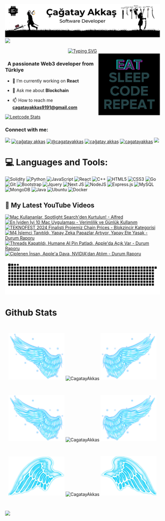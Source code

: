 ![MasterHead](https://github.com/CagatayAkkas/CagatayAkkas/blob/main/img/Github%20Banner.jpg)
![](https://komarev.com/ghpvc/?username=CagatayAkkas&color=blue)
<div align="center">
 <a href="https://github.com/CagatayAkkas">
  <img src="https://readme-typing-svg.demolab.com?font=Fira+Code&size=28&duration=3000&pause=500&center=true&vCenter=true&width=435&lines=%e2%9c%a8+Çağatay+Akkaş+%e2%9c%a8;%f0%9f%93%9a+Software+Developer+%f0%9f%92%bb;Welcome+To+My+Profile+%f0%9f%91%80" alt="Typing SVG" />
 </a>
</div>

<img src="https://github.com/CagatayAkkas/CagatayAkkas/blob/main/img/EatSleepCodeRepeat.gif" alt="Coding" width=200 height=200 align="right">


<h3 align="left">&nbsp; A passionate Web3 developer from Türkiye</h3>

- 🔭 I’m currently working on **React**

- 💬 Ask me about **Blockchain**

- 📫 How to reach me **cagatayakkas9191@gmail.com**

[![Leetcode Stats](https://leetcard.jacoblin.cool/CagatayAkkas?theme=unicorn)](https://leetcode.com/CagatayAkkas/)

<h3 align="left">Connect with me:</h3>
<p align="left">
  <a href="https://github.com/404"><img src="https://user-images.githubusercontent.com/73097560/115834477-dbab4500-a447-11eb-908a-139a6edaec5c.gif"></a>
<a href="https://www.linkedin.com/in/%C3%A7a%C4%9Fatayakka%C5%9F/" target="blank"><img align="center" src="https://raw.githubusercontent.com/rahuldkjain/github-profile-readme-generator/master/src/images/icons/Social/linked-in-alt.svg" alt="çağatay akkaş" height="30" width="40" /></a>
<a href="https://medium.com/@cagatayakkas" target="blank"><img align="center" src="https://raw.githubusercontent.com/rahuldkjain/github-profile-readme-generator/master/src/images/icons/Social/medium.svg" alt="@cagatayakkas" height="30" width="40" /></a>
<a href="https://www.youtube.com/@CagatayAkkas/featured" target="blank"><img align="center" src="https://raw.githubusercontent.com/rahuldkjain/github-profile-readme-generator/master/src/images/icons/Social/youtube.svg" alt="çağatay akkaş" height="30" width="40" /></a>
<a href="https://www.leetcode.com/cagatayakkas" target="blank"><img align="center" src="https://raw.githubusercontent.com/rahuldkjain/github-profile-readme-generator/master/src/images/icons/Social/leet-code.svg" alt="cagatayakkas" height="30" width="40" /></a>
<a href="https://github.com/404"><img src="https://user-images.githubusercontent.com/73097560/115834477-dbab4500-a447-11eb-908a-139a6edaec5c.gif"></a>
</p>



<!--
<details>
  <summary>:zap: GitHub Stats</summary> 
-->
# 💻 Languages and Tools:
![Solidity](https://img.shields.io/badge/Solidity-%23363636.svg?style=for-the-badge&logo=solidity&logoColor=white)
![Python](https://img.shields.io/badge/python-3670A0?style=for-the-badge&logo=python&logoColor=ffdd54)
![JavaScript](https://img.shields.io/badge/javascript-%23323330.svg?style=for-the-badge&logo=javascript&logoColor=%23F7DF1E)
![React](https://img.shields.io/badge/react-%2320232a.svg?style=for-the-badge&logo=react&logoColor=%2361DAFB)
![C++](https://img.shields.io/badge/-C++-365dbf.svg?logo=C%2B%2B&style=for-the-badge)
![HTML5](https://img.shields.io/badge/html5-%23E34F26.svg?style=for-the-badge&logo=html5&logoColor=white)
![CSS3](https://img.shields.io/badge/css3-%231572B6.svg?style=for-the-badge&logo=css3&logoColor=white)
![Go](https://img.shields.io/badge/go-%2300ADD8.svg?style=for-the-badge&logo=go&logoColor=white)
![Git](https://img.shields.io/badge/git-%23F05033.svg?style=for-the-badge&logo=git&logoColor=white)
![Bootstrap](https://img.shields.io/badge/bootstrap-%23563D7C.svg?style=for-the-badge&logo=bootstrap&logoColor=white)
![Jquery](https://img.shields.io/badge/jQuery-%230769AD.svg?logo=jquery&style=for-the-badge&logoColor=white)
![Next JS](https://img.shields.io/badge/Next-black.svg?logo=next.js&style=for-the-badge&logoColor=white)
![NodeJS](https://img.shields.io/badge/node.js-6DA55F?style=for-the-badge&logo=node.js&logoColor=white)
![Express.js](https://img.shields.io/badge/express.js-%23404d59.svg?style=for-the-badge&logo=express&logoColor=%2361DAFB)
![MySQL](https://img.shields.io/badge/mysql-%2300f.svg?style=for-the-badge&logo=mysql&logoColor=white)
![MongoDB](https://img.shields.io/badge/MongoDB-%234ea94b.svg?style=for-the-badge&logo=mongodb&logoColor=white)
![Java](https://img.shields.io/badge/java-%23ED8B00.svg?style=for-the-badge&logo=java&logoColor=white)
![Ubuntu](https://img.shields.io/badge/-Ubuntu-6F52B5.svg?logo=ubuntu&style=for-the-badge)
![Docker](https://img.shields.io/badge/docker-%230db7ed.svg?style=for-the-badge&logo=docker&logoColor=white)

  <summary><h2>📸 My Latest YouTube Videos</h2></summary>

<!-- BEGIN YOUTUBE-CARDS -->
[![Mac Kullananlar, Spotlight Search'den Kurtulun! - Alfred](https://ytcards.demolab.com/?id=BdG7PQ8Jxbc&title=Mac+Kullananlar%2C+Spotlight+Search%27den+Kurtulun%21+-+Alfred&lang=en&timestamp=1731426025&background_color=%230d1117&title_color=%23ffffff&stats_color=%23dedede&max_title_lines=1&width=250&border_radius=5 "Mac Kullananlar, Spotlight Search'den Kurtulun! - Alfred")](https://www.youtube.com/watch?v=BdG7PQ8Jxbc)
[![En İyiden İyi 10 Mac Uygulaması - Verimlilik ve Günlük Kullanım](https://ytcards.demolab.com/?id=BXxpewzHbG4&title=En+%C4%B0yiden+%C4%B0yi+10+Mac+Uygulamas%C4%B1+-+Verimlilik+ve+G%C3%BCnl%C3%BCk+Kullan%C4%B1m&lang=en&timestamp=1731258016&background_color=%230d1117&title_color=%23ffffff&stats_color=%23dedede&max_title_lines=1&width=250&border_radius=5 "En İyiden İyi 10 Mac Uygulaması - Verimlilik ve Günlük Kullanım")](https://www.youtube.com/watch?v=BXxpewzHbG4)
[![TEKNOFEST 2024 Finalisti Projemiz Chain Prices - Blokzincir Kategorisi](https://ytcards.demolab.com/?id=_jJtMmSataI&title=TEKNOFEST+2024+Finalisti+Projemiz+Chain+Prices+-+Blokzincir+Kategorisi&lang=en&timestamp=1725040828&background_color=%230d1117&title_color=%23ffffff&stats_color=%23dedede&max_title_lines=1&width=250&border_radius=5 "TEKNOFEST 2024 Finalisti Projemiz Chain Prices - Blokzincir Kategorisi")](https://www.youtube.com/watch?v=_jJtMmSataI)
[![M4 İşlemci Tanıtıldı, Yapay Zeka Papazlar Artıyor, Yapay Ete Yasak - Durum Raporu](https://ytcards.demolab.com/?id=UCq2YYVcMSM&title=M4+%C4%B0%C5%9Flemci+Tan%C4%B1t%C4%B1ld%C4%B1%2C+Yapay+Zeka+Papazlar+Art%C4%B1yor%2C+Yapay+Ete+Yasak+-+Durum+Raporu&lang=en&timestamp=1716563703&background_color=%230d1117&title_color=%23ffffff&stats_color=%23dedede&max_title_lines=1&width=250&border_radius=5 "M4 İşlemci Tanıtıldı, Yapay Zeka Papazlar Artıyor, Yapay Ete Yasak - Durum Raporu")](https://www.youtube.com/watch?v=UCq2YYVcMSM)
[![Threads Kapatıldı, Humane AI Pin Patladı, Apple'da Açık Var - Durum Raporu](https://ytcards.demolab.com/?id=0fSbIdHujb8&title=Threads+Kapat%C4%B1ld%C4%B1%2C+Humane+AI+Pin+Patlad%C4%B1%2C+Apple%27da+A%C3%A7%C4%B1k+Var+-+Durum+Raporu&lang=en&timestamp=1714853581&background_color=%230d1117&title_color=%23ffffff&stats_color=%23dedede&max_title_lines=1&width=250&border_radius=5 "Threads Kapatıldı, Humane AI Pin Patladı, Apple'da Açık Var - Durum Raporu")](https://www.youtube.com/watch?v=0fSbIdHujb8)
[![Çiplenen İnsan, Apple'a Dava, NVIDIA'dan Atılım - Durum Raporu](https://ytcards.demolab.com/?id=4vCzoSExXzU&title=%C3%87iplenen+%C4%B0nsan%2C+Apple%27a+Dava%2C+NVIDIA%27dan+At%C4%B1l%C4%B1m+-+Durum+Raporu&lang=en&timestamp=1712423700&background_color=%230d1117&title_color=%23ffffff&stats_color=%23dedede&max_title_lines=1&width=250&border_radius=5 "Çiplenen İnsan, Apple'a Dava, NVIDIA'dan Atılım - Durum Raporu")](https://www.youtube.com/watch?v=4vCzoSExXzU)
<!-- END YOUTUBE-CARDS -->


<picture>
  <source media="(prefers-color-scheme: dark)" srcset="https://raw.githubusercontent.com/CagatayAkkas/CagatayAkkas/output/github-contribution-grid-snake-dark.svg">
  <source media="(prefers-color-scheme: light)" srcset="https://raw.githubusercontent.com/CagatayAkkas/CagatayAkkas/output/github-contribution-grid-snake.svg">
  <img alt="github contribution grid snake animation" src="https://raw.githubusercontent.com/CagatayAkkas/CagatayAkkas/output/github-contribution-grid-snake.svg">
</picture>



# Github Stats

 <br />
 
  <p align="center">
  <a>
    <img heigth="160" width="182" src="https://github.com/CagatayAkkas/CagatayAkkas/blob/main/img/Bird%20Wing%20Left.png">
      <img align="center" src="https://github-readme-stats.vercel.app/api?username=CagatayAkkas&theme=material-palenight&hide_border=false&include_all_commits=false&count_private=false" alt="CagatayAkkas" />
    <img heigth="160" width="182" src="https://github.com/CagatayAkkas/CagatayAkkas/blob/main/img/Bird%20Wing%20Right.png">
  </a>
</p>

  
<br />


 
 <p align="center">
  <a>
    <img heigth="160" width="182" src="https://github.com/CagatayAkkas/CagatayAkkas/blob/main/img/Bird%20Wing%20Left.png">
    <img align="center" src="https://github-readme-streak-stats.herokuapp.com/?user=CagatayAkkas&theme=material-palenight&hide_border=false" alt="CagatayAkkas" width="55%" />
    <img heigth="160" width="182" src="https://github.com/CagatayAkkas/CagatayAkkas/blob/main/img/Bird%20Wing%20Right.png">
  </a>
</p>
 

 
 <br />
 
  
  
  <p align="center">
  <a>
    <img heigth="160" width="182" src="https://github.com/CagatayAkkas/CagatayAkkas/blob/main/img/Bird%20Wing%20Bottom%20Left.png">
    <img align="center" src="https://github-readme-stats.vercel.app/api/top-langs/?username=CagatayAkkas&theme=material-palenight&hide_border=false&include_all_commits=false&count_private=false&layout=compact" alt="CagatayAkkas" />
    <img heigth="160" width="182" src="https://github.com/CagatayAkkas/CagatayAkkas/blob/main/img/Bird%20Wing%20Bottom%20Right.png">
  </a>
</p>
 
  
  
 <!--
 [![Top Langs](https://github-readme-stats.vercel.app/api/top-langs/?username=CagatayAkkas&layout=compact&langs_count=25&title_color=0000ee&text_color=ffffff&bg_color=000000&hide_border=true)](https://github.com/CagatayAkkas/github-readme-stats)
-->


<br />

![](https://github-profile-trophy.vercel.app/?username=CagatayAkkas&theme=dracula&no-frame=false&no-bg=false&margin-w=4)


<br />


<br />


<!--
</details>
-->

<!--
<details>
   <summary>:zap: Languages and Tools</summary>
 -->

